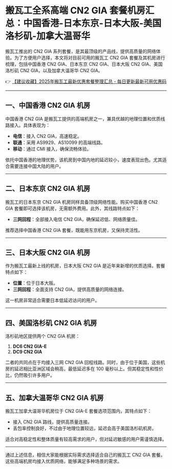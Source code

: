 # 搬瓦工全系高端 CN2 GIA 套餐机房汇总：中国香港-日本东京-日本大阪-美国洛杉矶-加拿大温哥华

搬瓦工推出的 CN2 GIA 系列套餐，是其最顶级的产品线，提供高质量的网络体验。为了方便用户选择，本文将对目前可用的搬瓦工 CN2 GIA 套餐及其机房进行梳理，包括中国香港 CN2 GIA、日本东京 CN2 GIA、日本大阪 CN2 GIA、美国洛杉矶 CN2 GIA，以及加拿大温哥华 CN2 GIA。

👉 [【建议收藏】2025年搬瓦工最新优惠套餐整理汇总 - 每日更新最新可用优惠码](https://bit.ly/banwagon)

---

## 一、中国香港 CN2 GIA 机房

中国香港 CN2 GIA 是搬瓦工提供的高端机房之一，兼具优越的地理位置和优质线路接入。具体表现为：

- **电信**：接入 CN2 GIA，高速稳定。
- **联通**：采用 AS9929、AS10099 的高端线路。
- **移动**：通过 CMI 接入，确保流畅体验。

依托中国香港的地理优势，该机房到中国内地的延迟较小，速度表现出色。尤其适合需要连接中国大陆的用户。

---

## 二、日本东京 CN2 GIA 机房

搬瓦工的日本东京 CN2 GIA 机房同样具备顶级网络性能。购买中国香港 CN2 GIA 套餐即可选择该机房，无需额外费用。此外，其线路特点如下：

- **三网回程**：全部接入电信 CN2 GIA，确保延迟低、网络质量佳。

推荐选择中国香港 CN2 GIA 套餐，既能用东京机房，又保持灵活性。

---

## 三、日本大阪 CN2 GIA 机房

作为搬瓦工最新上线的机房，日本大阪 CN2 GIA 是近年来新增的优质选择。套餐特点如下：

- **位置**：位于日本大阪。
- **三网回程**：全面支持 CN2 GIA，提供高质量的网络连接。

这一机房非常适合需要日本低延迟访问的用户。

---

## 四、美国洛杉矶 CN2 GIA 机房

洛杉矶地区提供两个 CN2 GIA 机房：

1. **DC6 CN2 GIA-E**
2. **DC9 CN2 GIA**

二者的共同点在于均接入三网 CN2 GIA 回程线路。同时，由于位于美国，这些机房的延迟相比亚洲区域会稍高，最低延迟多在 100 毫秒以上。但其稳定性和性价比，仍然吸引许多用户。

---

## 五、加拿大温哥华 CN2 GIA 机房

搬瓦工加拿大温哥华机房位于 CN2 GIA-E 套餐选项范围内，其特点如下：

- 接入 CN2 GIA 路线，提供高质量连接。
- 丢包率控制良好，不过由于地理位置较远，延迟会高于美国洛杉矶机房。

适合对高稳定性和整体质量有较高需求的用户，但对延迟敏感的用户需谨慎选择。

---

通过上述信息，相信大家能根据实际需求选择适合自己的搬瓦工 CN2 GIA 套餐。这些高端机房均接入优质网络，能够满足多种场景的需求。